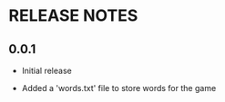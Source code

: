 # RELEASE NOTES

## 0.0.1

* Initial release

* Added a 'words.txt' file to store words for the game
